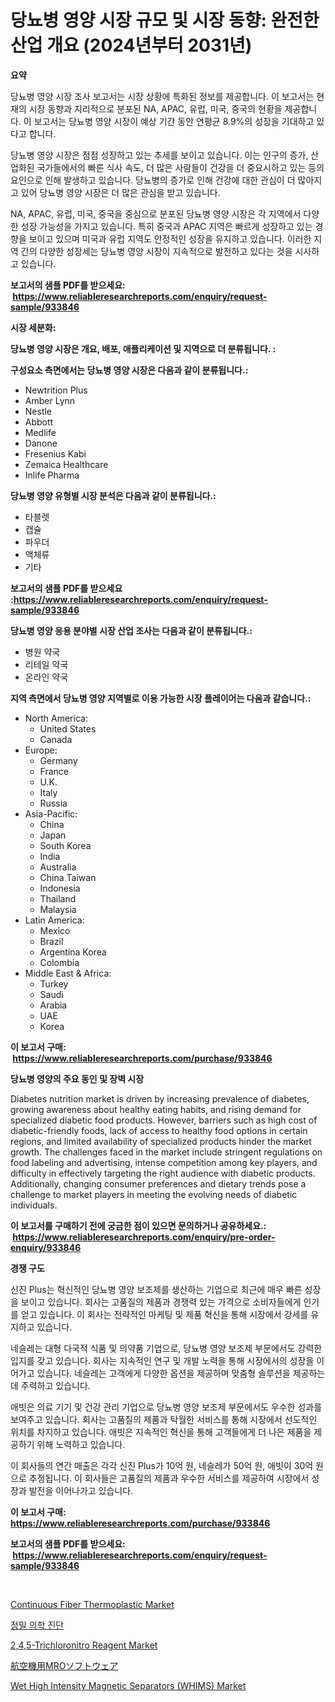 <p><h1>당뇨병 영양 시장 규모 및 시장 동향: 완전한 산업 개요 (2024년부터 2031년)</h1></p><p><strong>요약</strong></p>
<p><p>당뇨병 영양 시장 조사 보고서는 시장 상황에 특화된 정보를 제공합니다. 이 보고서는 현재의 시장 동향과 지리적으로 분포된 NA, APAC, 유럽, 미국, 중국의 현황을 제공합니다. 이 보고서는 당뇨병 영양 시장이 예상 기간 동안 연평균 8.9%의 성장을 기대하고 있다고 합니다.</p><p>당뇨병 영양 시장은 점점 성장하고 있는 추세를 보이고 있습니다. 이는 인구의 증가, 산업화된 국가들에서의 빠른 식사 속도, 더 많은 사람들이 건강을 더 중요시하고 있는 등의 요인으로 인해 발생하고 있습니다. 당뇨병의 증가로 인해 건강에 대한 관심이 더 많아지고 있어 당뇨병 영양 시장은 더 많은 관심을 받고 있습니다.</p><p>NA, APAC, 유럽, 미국, 중국을 중심으로 분포된 당뇨병 영양 시장은 각 지역에서 다양한 성장 가능성을 가지고 있습니다. 특히 중국과 APAC 지역은 빠르게 성장하고 있는 경향을 보이고 있으며 미국과 유럽 지역도 안정적인 성장을 유지하고 있습니다. 이러한 지역 간의 다양한 성장세는 당뇨병 영양 시장이 지속적으로 발전하고 있다는 것을 시사하고 있습니다.</p></p>
<p><strong>보고서의 샘플 PDF를 받으세요: &nbsp;<a href="https://www.reliableresearchreports.com/enquiry/request-sample/933846">https://www.reliableresearchreports.com/enquiry/request-sample/933846</a></strong></p>
<p><strong>시장 세분화:</strong></p>
<p><strong> 당뇨병 영양 시장은 개요, 배포, 애플리케이션 및 지역으로 더 분류됩니다. :</strong></p>
<p><strong>구성요소 측면에서는 당뇨병 영양 시장은 다음과 같이 분류됩니다.:</strong></p>
<p><ul><li>Newtrition Plus</li><li>Amber Lynn</li><li>Nestle</li><li>Abbott</li><li>Medlife</li><li>Danone</li><li>Fresenius Kabi</li><li>Zemaica Healthcare</li><li>Inlife Pharma</li></ul></p>
<p><strong> 당뇨병 영양 유형별 시장 분석은 다음과 같이 분류됩니다.:</strong></p>
<p><ul><li>타블렛</li><li>캡슐</li><li>파우더</li><li>액체류</li><li>기타</li></ul></p>
<p><strong>보고서의 샘플 PDF를 받으세요 :<a href="https://www.reliableresearchreports.com/enquiry/request-sample/933846">https://www.reliableresearchreports.com/enquiry/request-sample/933846</a></strong></p>
<p><strong> 당뇨병 영양 응용 분야별 시장 산업 조사는 다음과 같이 분류됩니다.:</strong></p>
<p><ul><li>병원 약국</li><li>리테일 약국</li><li>온라인 약국</li></ul></p>
<p><strong>지역 측면에서 당뇨병 영양 지역별로 이용 가능한 시장 플레이어는 다음과 같습니다.:</strong></p>
<p><ul>
    <li>
        North America:
        <ul>
            <li>United States</li>
            <li>Canada</li>
        </ul>
    </li>
    <li>
        Europe:
        <ul>
            <li>Germany</li>
            <li>France</li>
            <li>U.K.</li>
            <li>Italy</li>
            <li>Russia</li>
        </ul>
    </li>
    <li>
        Asia-Pacific:
        <ul>
            <li>China</li>
            <li>Japan</li>
            <li>South Korea</li>
            <li>India</li>
            <li>Australia</li>
            <li>China Taiwan</li>
            <li>Indonesia</li>
            <li>Thailand</li>
            <li>Malaysia</li>
        </ul>
    </li>
    <li>
        Latin America:
        <ul>
            <li>Mexico</li>
            <li>Brazil</li>
            <li>Argentina Korea</li>
            <li>Colombia</li>
        </ul>
    </li>
    <li>
        Middle East & Africa:
        <ul>
            <li>Turkey</li>
            <li>Saudi</li>
            <li>Arabia</li>
            <li>UAE</li>
            <li>Korea</li>
        </ul>
    </li>
    </ul></p>
<p><strong>이 보고서 구매: &nbsp;<a href="https://www.reliableresearchreports.com/purchase/933846">https://www.reliableresearchreports.com/purchase/933846</a></strong></p>
<p><strong>당뇨병 영양의 주요 동인 및 장벽 시장</strong></p>
<p><p>Diabetes nutrition market is driven by increasing prevalence of diabetes, growing awareness about healthy eating habits, and rising demand for specialized diabetic food products. However, barriers such as high cost of diabetic-friendly foods, lack of access to healthy food options in certain regions, and limited availability of specialized products hinder the market growth. The challenges faced in the market include stringent regulations on food labeling and advertising, intense competition among key players, and difficulty in effectively targeting the right audience with diabetic products. Additionally, changing consumer preferences and dietary trends pose a challenge to market players in meeting the evolving needs of diabetic individuals.</p></p>
<p><strong>이 보고서를 구매하기 전에 궁금한 점이 있으면 문의하거나 공유하세요.: &nbsp;<a href="https://www.reliableresearchreports.com/enquiry/pre-order-enquiry/933846">https://www.reliableresearchreports.com/enquiry/pre-order-enquiry/933846</a></strong></p>
<p><strong>경쟁 구도</strong></p>
<p><p>신진 Plus는 혁신적인 당뇨병 영양 보조제를 생산하는 기업으로 최근에 매우 빠른 성장을 보이고 있습니다. 회사는 고품질의 제품과 경쟁력 있는 가격으로 소비자들에게 인기를 얻고 있습니다. 이 회사는 전략적인 마케팅 및 제품 혁신을 통해 시장에서 강세를 유지하고 있습니다.</p><p>네슬레는 대형 다국적 식품 및 의약품 기업으로, 당뇨병 영양 보조제 부문에서도 강력한 입지를 갖고 있습니다. 회사는 지속적인 연구 및 개발 노력을 통해 시장에서의 성장을 이어가고 있습니다. 네슬레는 고객에게 다양한 옵션을 제공하며 맞춤형 솔루션을 제공하는 데 주력하고 있습니다.</p><p>애빗은 의료 기기 및 건강 관리 기업으로 당뇨병 영양 보조제 부문에서도 우수한 성과를 보여주고 있습니다. 회사는 고품질의 제품과 탁월한 서비스를 통해 시장에서 선도적인 위치를 차지하고 있습니다. 애빗은 지속적인 혁신을 통해 고객들에게 더 나은 제품을 제공하기 위해 노력하고 있습니다.</p><p>이 회사들의 연간 매출은 각각 신진 Plus가 10억 원, 네슬레가 50억 원, 애빗이 30억 원으로 추정됩니다. 이 회사들은 고품질의 제품과 우수한 서비스를 제공하여 시장에서 성장과 발전을 이어나가고 있습니다.</p></p>
<p><strong>이 보고서 구매: &nbsp; <a href="https://www.reliableresearchreports.com/purchase/933846">https://www.reliableresearchreports.com/purchase/933846</a></strong></p>
<p><strong>보고서의 샘플 PDF를 받으세요: &nbsp;<a href="https://www.reliableresearchreports.com/enquiry/request-sample/933846">https://www.reliableresearchreports.com/enquiry/request-sample/933846</a></strong><strong></strong></p>
<p>&nbsp;</p>
<p><p><a href="https://circular-yam-9b9.notion.site/Insights-into-Continuous-Fiber-Thermoplastic-Market-Size-Analysing-Market-Share-Trends-and-Growth-dd78ce89dfda452ca49c3d2f8b816c27">Continuous Fiber Thermoplastic Market</a></p><p><a href="https://github.com/sougarounis/Market-Research-Report-List-2/blob/main/6227374184136.md">정밀 의학 진단</a></p><p><a href="https://github.com/singletonthaxterkelliehr2df/Market-Research-Report-List-1/blob/main/245-trichloronitro-reagent-market.md">2,4,5-Trichloronitro Reagent Market</a></p><p><a href="https://github.com/oqoeusbvpadwjs08/Market-Research-Report-List-1/blob/main/1821561184166.md">航空機用MROソフトウェア</a></p><p><a href="https://issuu.com/reportprime-2/docs/wet-high-intensity-magnetic-separators-whims-marke">Wet High Intensity Magnetic Separators (WHIMS) Market</a></p></p>